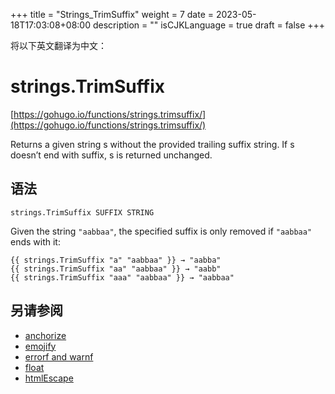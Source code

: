 +++
title = "Strings_TrimSuffix"
weight = 7
date = 2023-05-18T17:03:08+08:00
description = ""
isCJKLanguage = true
draft = false
+++

将以下英文翻译为中文：
# strings.TrimSuffix

[https://gohugo.io/functions/strings.trimsuffix/](https://gohugo.io/functions/strings.trimsuffix/)

Returns a given string s without the provided trailing suffix string. If s doesn’t end with suffix, s is returned unchanged.

## 语法

```
strings.TrimSuffix SUFFIX STRING
```

Given the string `"aabbaa"`, the specified suffix is only removed if `"aabbaa"` ends with it:

```
{{ strings.TrimSuffix "a" "aabbaa" }} → "aabba"
{{ strings.TrimSuffix "aa" "aabbaa" }} → "aabb"
{{ strings.TrimSuffix "aaa" "aabbaa" }} → "aabbaa"
```

## 另请参阅

- [anchorize](https://gohugo.io/functions/anchorize/)
- [emojify](https://gohugo.io/functions/emojify/)
- [errorf and warnf](https://gohugo.io/functions/errorf/)
- [float](https://gohugo.io/functions/float/)
- [htmlEscape](https://gohugo.io/functions/htmlescape/)
